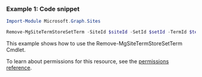 ### Example 1: Code snippet

```powershellImport-Module Microsoft.Graph.Sites

Remove-MgSiteTermStoreSetTerm -SiteId $siteId -SetId $setId -TermId $termId
```
This example shows how to use the Remove-MgSiteTermStoreSetTerm Cmdlet.
To learn about permissions for this resource, see the [permissions reference](/graph/permissions-reference).

